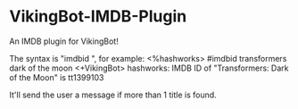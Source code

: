 VikingBot-IMDB-Plugin
=====================

An IMDB plugin for VikingBot!

The syntax is "<prefix>imdbid <query>", for example:
<%hashworks> #imdbid transformers dark of the moon
<+VikingBot> hashworks: IMDB ID of "Transformers: Dark of the Moon" is tt1399103

It'll send the user a message if more than 1 title is found.
